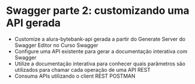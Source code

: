 # Swagger parte 2: customizando uma API gerada

- Customize a alura-bytebank-api gerada a partir do Generate Server do Swagger Editor no Curso Swagger
- Configure uma API existente para gerar a documentação interativa com Swagger
- Utilize a documentação interativa para conhecer quais parâmetros são utilizados para chamar cada operação de uma API REST
- Consuma APIs utilizando o client REST POSTMAN
